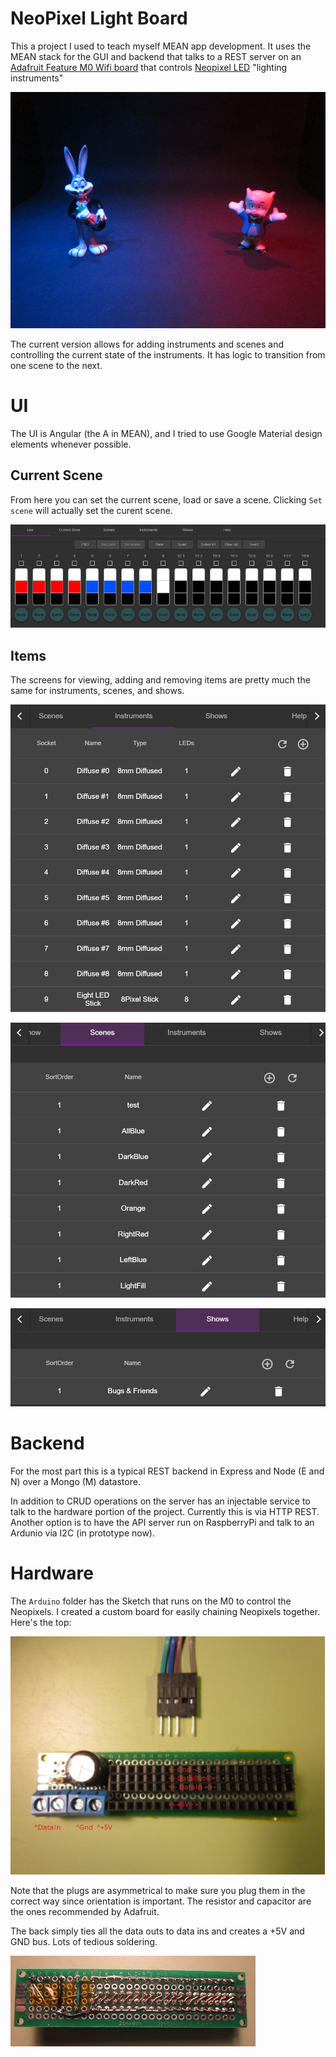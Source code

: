 # NeoPixel Light Board
This a project I used to teach myself MEAN app development.  It uses the MEAN stack for the GUI and backend that talks to a REST server on an [Adafruit Feature M0 Wifi board](https://www.adafruit.com/product/3010) that controls [Neopixel LED](https://www.adafruit.com/product/1734) "lighting instruments"

![BugsAndPorky](/doc/images/bugsandporky.png "Bugs Bunny on Stage")

The current version allows for adding instruments and scenes and controlling the current state of the instruments.  It has logic to transition from one scene to the next.

# UI
The UI is Angular (the A in MEAN), and I tried to use Google Material design elements whenever possible.  

## Current Scene
From here you can set the current scene, load or save a scene.  Clicking `Set scene` will actually set the curent scene.

![CurrentScene](/doc/images/mainscreen.png)

## Items
The screens for viewing, adding and removing items are pretty much the same for instruments, scenes, and shows.

![Instruments](/doc/images/instruments.png)

![Scenes](/doc/images/scenes.png)

![Shows](/doc/images/shows.png)

# Backend
For the most part this is a typical REST backend in Express and Node (E and N) over a Mongo (M) datastore.  

In addition to CRUD operations on the server has an injectable service to talk to the hardware portion of the project.  Currently this is via HTTP REST.  Another option is to have the API server run on RaspberryPi and talk to an Ardunio via I2C (in prototype now).

# Hardware
The `Arduino` folder has the Sketch that runs on the M0 to control the Neopixels.  I created a custom board for easily chaining Neopixels together.  Here's the top:

![Top](/doc/images/hardwarefront.png)

Note that the plugs are asymmetrical to make sure you plug them in the correct way since orientation is important.  The resistor and capacitor are the ones recommended by Adafruit.

The back simply ties all the data outs to data ins and creates a +5V and GND bus.  Lots of tedious soldering.

![Back](/doc/images/hardwareback.jpg)
